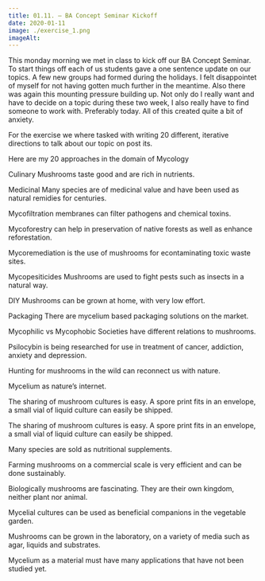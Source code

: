 ```yaml
---
title: 01.11. – BA Concept Seminar Kickoff
date: 2020-01-11
image: ./exercise_1.png
imageAlt: 
---
```


This monday morning we met in class to kick off our BA Concept Seminar. To start things off each of us students gave a one sentence update on our topics. A few new groups had formed during the holidays. I felt disappointet of myself for not having gotten much further in the meantime. Also there was again this mounting pressure building up. Not only do I really want and have to decide on a topic during these two week, I also really have to find someone to work with. Preferably today. All of
this created quite a bit of anxiety.

For the exercise we where tasked with writing 20 different, iterative directions to talk about our topic on post its.

Here are my 20 approaches in the domain of Mycology

Culinary
Mushrooms taste good and are rich in nutrients.

Medicinal
Many species are of medicinal value and have been used as natural remidies for centuries.

Mycofiltration membranes can filter pathogens and chemical toxins.

Mycoforestry can help in preservation of native forests as well as enhance reforestation.

Mycoremediation is the use of mushrooms for econtaminating toxic waste sites.

Mycopesiticides
Mushrooms are used to fight pests such as insects in a natural way.

DIY Mushrooms can be grown at home, with very low effort.

Packaging
There are mycelium based packaging solutions on the market.

Mycophilic vs Mycophobic
Societies have different relations to mushrooms.

Psilocybin is being researched for use in treatment of cancer, addiction, anxiety and depression.

Hunting for mushrooms in the wild can reconnect us with nature.

Mycelium as nature’s internet.

The sharing of mushroom cultures is easy. A spore print fits in an envelope, a small vial of liquid culture can easily be shipped.

The sharing of mushroom cultures is easy. A spore print fits in an envelope, a small vial of liquid culture can easily be shipped.

Many species are sold as nutritional supplements.

Farming mushrooms on a commercial scale is very efficient and can be done sustainably.

Biologically mushrooms are fascinating. They are their own kingdom, neither plant nor animal.

Mycelial cultures can be used as beneficial companions in the vegetable garden.

Mushrooms can be grown in the laboratory, on a variety of media such as agar, liquids and substrates.

Mycelium as a material must have many applications that have not been studied yet.
